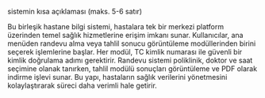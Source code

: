 

sistemin kısa açıklaması (maks. 5-6 satır)

Bu birleşik hastane bilgi sistemi, hastalara tek bir merkezi platform üzerinden temel sağlık hizmetlerine erişim imkanı sunar. Kullanıcılar, ana menüden randevu alma veya tahlil sonucu görüntüleme modüllerinden birini seçerek işlemlerine başlar. Her modül, TC kimlik numarası ile güvenli bir kimlik doğrulama adımı gerektirir. Randevu sistemi poliklinik, doktor ve saat seçimine olanak tanırken, tahlil modülü sonuçları görüntüleme ve PDF olarak indirme işlevi sunar. Bu yapı, hastaların sağlık verilerini yönetmesini kolaylaştırarak süreci daha verimli hale getirir.
